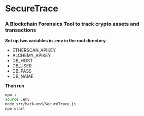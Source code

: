 # SecureTrace  
### A Blockchain Forensics Tool to track crypto assets and transactions  
  
**Set up two variables in .env in the root directory**  
- ETHERSCAN_APIKEY  
- ALCHEMY_APIKEY  
- DB_HOST  
- DB_USER  
- DB_PASS  
- DB_NAME  
  
**Then run**  
```bash
npm i
source .env
node src/back-end/SecureTrace.js
npm start
```
